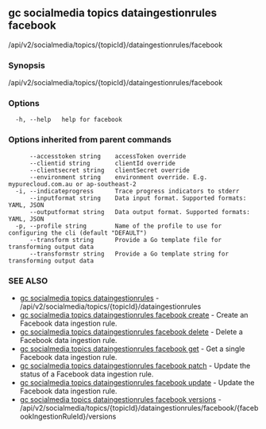 ## gc socialmedia topics dataingestionrules facebook

/api/v2/socialmedia/topics/{topicId}/dataingestionrules/facebook

### Synopsis

/api/v2/socialmedia/topics/{topicId}/dataingestionrules/facebook

### Options

```
  -h, --help   help for facebook
```

### Options inherited from parent commands

```
      --accesstoken string    accessToken override
      --clientid string       clientId override
      --clientsecret string   clientSecret override
      --environment string    environment override. E.g. mypurecloud.com.au or ap-southeast-2
  -i, --indicateprogress      Trace progress indicators to stderr
      --inputformat string    Data input format. Supported formats: YAML, JSON
      --outputformat string   Data output format. Supported formats: YAML, JSON
  -p, --profile string        Name of the profile to use for configuring the cli (default "DEFAULT")
      --transform string      Provide a Go template file for transforming output data
      --transformstr string   Provide a Go template string for transforming output data
```

### SEE ALSO

* [gc socialmedia topics dataingestionrules](gc_socialmedia_topics_dataingestionrules.html)	 - /api/v2/socialmedia/topics/{topicId}/dataingestionrules
* [gc socialmedia topics dataingestionrules facebook create](gc_socialmedia_topics_dataingestionrules_facebook_create.html)	 - Create an Facebook data ingestion rule.
* [gc socialmedia topics dataingestionrules facebook delete](gc_socialmedia_topics_dataingestionrules_facebook_delete.html)	 - Delete a Facebook data ingestion rule.
* [gc socialmedia topics dataingestionrules facebook get](gc_socialmedia_topics_dataingestionrules_facebook_get.html)	 - Get a single Facebook data ingestion rule.
* [gc socialmedia topics dataingestionrules facebook patch](gc_socialmedia_topics_dataingestionrules_facebook_patch.html)	 - Update the status of a Facebook data ingestion rule.
* [gc socialmedia topics dataingestionrules facebook update](gc_socialmedia_topics_dataingestionrules_facebook_update.html)	 - Update the Facebook data ingestion rule.
* [gc socialmedia topics dataingestionrules facebook versions](gc_socialmedia_topics_dataingestionrules_facebook_versions.html)	 - /api/v2/socialmedia/topics/{topicId}/dataingestionrules/facebook/{facebookIngestionRuleId}/versions


